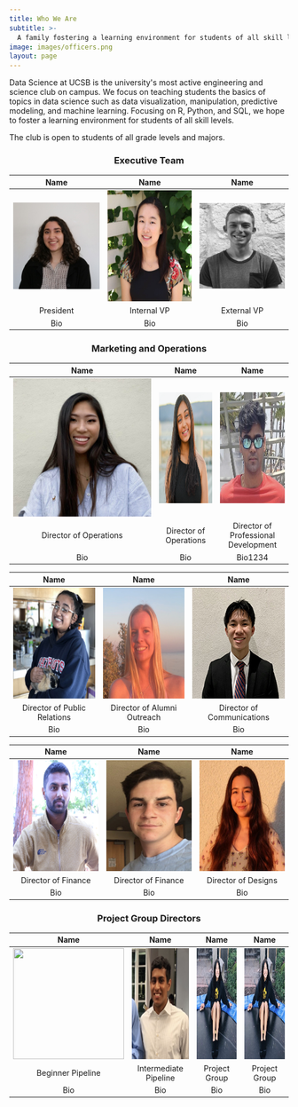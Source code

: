 ```yaml
---
title: Who We Are
subtitle: >-
  A family fostering a learning environment for students of all skill levels
image: images/officers.png
layout: page
---
```


Data Science at UCSB is the university's most active engineering and science club on campus. We focus on teaching students the basics of topics in data science such as data visualization, manipulation, predictive modeling, and machine learning. Focusing on R, Python, and SQL, we hope to foster a learning environment for students of all skill levels.

The club is open to students of all grade levels and majors.

<title> Our Officer Team</title>

<center><h3> Executive Team</h3></center>

| Name    |  Name  |   Name  |
| :----------:    | :----------:   |    :----------:    |
![ishana](/images/members/ishana.jpg)  | <img src="/images/members/madeline.jpg" width="200" height="200">   | ![connor](/images/members/connor.png)  |
| President | Internal VP | External VP |
| Bio | Bio | Bio |


<center><h3> Marketing and Operations</h3></center>

| Name  | Name | Name |
| :----------:  |  :----------:      | :----------:    |
![katie](/images/members/katie.jpg)  | <img src="/images/members/priyasha.png" width="200" height="200">  | <img src="/images/members/krish.png" width="200" height="200">     |
| Director of Operations | Director of Operations | Director of Professional Development |
| Bio | Bio | Bio1234 |



| Name |  Name  |  Name  |
| :----------:   | :----------: |  :--------: |
 <img src="/images/members/shivani.jpeg" width="200" height="200" alt="Shivani Kharva">  | <img src="/images/members/anna.png" width="200" height="200" alt="Anna Bauer">  | <img src="/images/members/brian.jpg" width="200" height="200" alt="Brian Che"/> |
| Director of Public Relations | Director of Alumni Outreach | Director of Communications |
| Bio | Bio | Bio |


|  Name  |   Name   |  Name  |
| :----------:   | :----------: |  :--------: |
| <img src="/images/members/hirish.jpg" width="200" height="200">  | <img src="/images/members/luke.JPG" width="200" height="200">  | <img src="/images/members/harper.jpg" width="200" height="200">  |
| Director of Finance | Director of Finance | Director of Designs |
| Bio | Bio | Bio |



<center><h3> Project Group Directors</h3></center>

| Name |  Name  |  Name  | Name |
| :----------:  |   :----------:  |  :----------:   | :----------:   |
| <img src="/images/members/jeffrey.jpeg" width="200" height="200">  | <img src="/images/members/Praveen.png" width="200" height="200">  | <img src="/images/members/Samantha.jpg" width="200" height="200">  | <img src="/images/members/Samantha.jpg" width="200" height="200">  |
| Beginner Pipeline | Intermediate Pipeline | Project Group | Project Group |
| Bio  | Bio |  Bio |  Bio |
